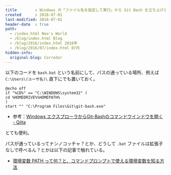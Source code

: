 ```yaml
---
title        : Windows の「ファイル名を指定して実行」から Git Bash を立ち上げる方法
created      : 2016-07-01
last-modified: 2016-07-01
header-date  : true
path:
  - /index.html Neo's World
  - /blog/index.html Blog
  - /blog/2016/index.html 2016年
  - /blog/2016/07/index.html 07月
hidden-info:
  original-blog: Corredor
---
```


以下のコードを `bash.bat` という名前にして、パスの通っている場所、例えば `C:\Users\(ユーザ名)\` 直下にでも置いておく。

```batch
@echo off
if "%CD%" == "C:\WINDOWS\system32" (
cd %HOMEDRIVE%%HOMEPATH%
)
start "" "C:\Program Files\Git\git-bash.exe"
```

- 参考：[Windows エクスプローラからGit-Bashのコマンドウインドウを開く - Qiita](http://qiita.com/ysks/items/9dba7bda6378c34939d7)

とても便利。

パスが通っているってナンノコッチャ？とか、どうして `.bat` ファイルは拡張子なしで呼べるん？とかは以下の記事で触れている。

- [環境変数 PATH って何？と、コマンドプロンプトで使える環境変数を知る方法](/blog/2016/06/22-01.html)
